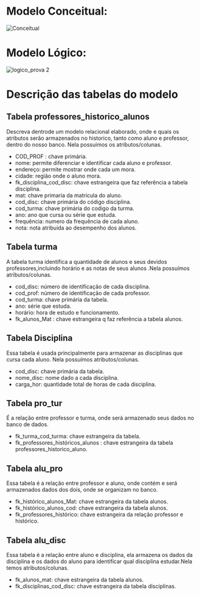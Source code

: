 
# Modelo Conceitual:

![Conceitual](https://user-images.githubusercontent.com/114401117/193117508-1032fbf1-765f-4fa9-bebb-882fd074f7aa.png)

# Modelo Lógico:
![logico_prova 2](https://user-images.githubusercontent.com/114401117/193117683-28c10d51-0876-466c-aa3f-a9345f3c4ab1.png)

# Descrição das tabelas do modelo
<h2> Tabela professores_historico_alunos </h2>
Descreva dentrode um modelo relacional elaborado, onde e quais os atributos serão armazenados no historico, tanto como aluno e professor, dentro do nosso banco. Nela possuimos os atributos/colunas. 
<ul><li>
    COD_PROF : chave primária.</li>
    <li>nome: permite diferenciar e identificar cada aluno e professor.</li>
    <li>endereço: permite mostrar onde cada um mora.</li>
    <li>cidade: região onde o aluno mora.</li>
    <li>fk_disciplina_cod_disc: chave estrangeira que faz referência a tabela disciplina.</li>
    <li>mat: chave primaria da matricula do aluno.</li>
    <li>cod_disc: chave primária do código disciplina.</li>
    <li>cod_turma: chave primária do codigo da turma.</li>
    <li>ano: ano que cursa ou série que estuda.</li>
    <li>frequência: numero da frequência de cada aluno.</li>
    <li>nota: nota atribuida ao desempenho dos alunos.
    </li></ul>

<h2>Tabela turma</h2>
<p>A tabela turma identifica a quantidade de alunos e seus devidos professores,incluindo horário e as notas de seus alunos .Nela possuímos atributos/colunas.</p> 
<ul>
    <li>cod_disc: número de identificação de cada disciplina.</li>
    <li>cod_prof: número de identificação de cada professor.</li>
    <li>cod_turma: chave primária da tabela.</li>
    <li>ano: série que estuda.</li>
    <li>horário: hora de estudo e funcionamento. </li>
    <li>fk_alunos_Mat : chave estrangeira q faz referência a tabela alunos.</li>
</ul>

<h2>Tabela Disciplina</h2>
<p>Essa tabela é usada principalmente para armazenar as disciplinas que cursa cada aluno.
Nela possuímos atributos/colunas.</p>
<ul>
    <li>cod_disc: chave primária da tabela. </li>
    <li>nome_disc: nome dado a cada disciplina.</li>
    <li>carga_hor: quantidade total de horas de cada disciplina.</li>
</ul>

<h2>Tabela pro_tur</h2>
<p>É a relação entre professor e turma, onde será armazenado seus dados no banco de dados.</p>
<ul>
    <li>fk_turma_cod_turma: chave estrangeira da tabela.</li>
    <li>fk_professores_históricos_alunos : chave estrangeira da tabela professores_historico_aluno.</li>
</ul>

<h2>Tabela alu_pro</h2>
<p>Essa tabela é a relação entre professor e aluno,  onde contém e será armazenados dados dos dois, onde se organizam no banco.</p>
<ul>
    <li>fk_histórico_alunos_Mat: chave estrangeira da tabela alunos.</li>
    <li>fk_histórico_alunos_cod: chave estrangeira da tabela alunos.</li>
    <li>fk_professores_histórico: chave estrangeira da relação professor e histórico.</li>
</ul>

<h2>Tabela alu_disc</h2>
<p>Essa tabela é a relação entre aluno e disciplina, ela armazena os dados da disciplina e os dados do aluno para identificar qual disciplina estudar.Nela temos atributos/colunas.</p>
<ul>
    <li>fk_alunos_mat: chave estrangeira da tabela alunos.</li>
    <li>fk_disciplinas_cod_disc: chave estrangeira da tabela disciplinas.</li>
</ul>
